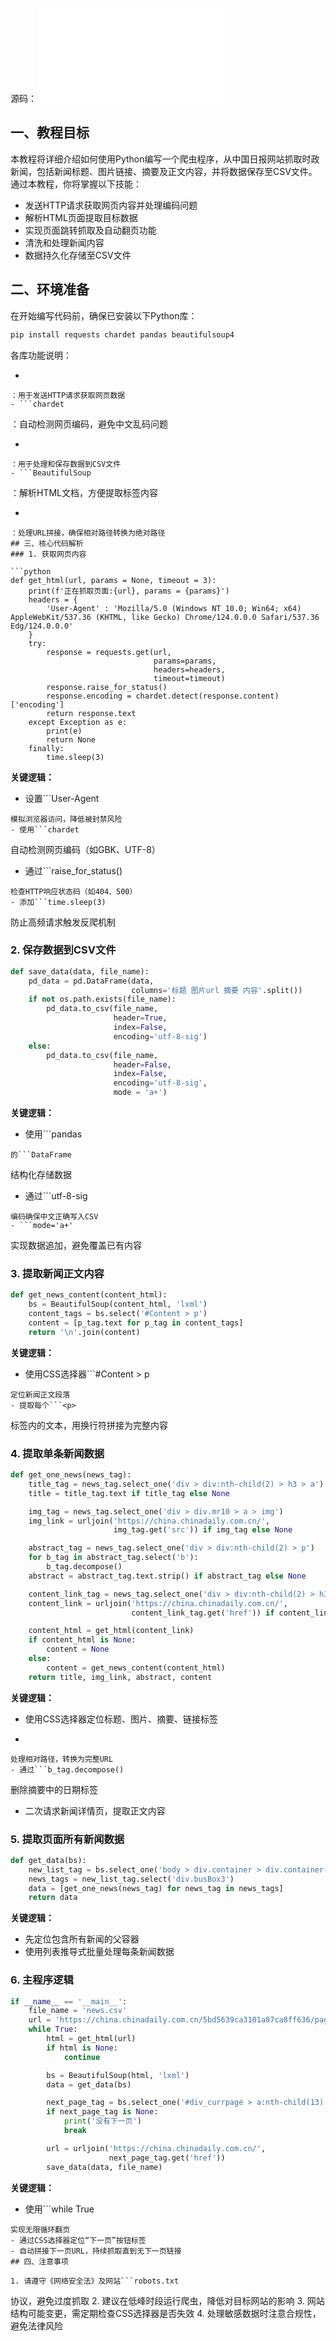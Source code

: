 源码：![5. 爬取ChinaDaily新闻数据.py](./抓取中国日报时政新闻.assert/1746936644805-7fbd599a-43bd-4604-9d1d-7715b7fb582b.py)

## 一、教程目标
本教程将详细介绍如何使用Python编写一个爬虫程序，从中国日报网站抓取时政新闻，包括新闻标题、图片链接、摘要及正文内容，并将数据保存至CSV文件。通过本教程，你将掌握以下技能：

- 发送HTTP请求获取网页内容并处理编码问题
- 解析HTML页面提取目标数据
- 实现页面跳转抓取及自动翻页功能
- 清洗和处理新闻内容
- 数据持久化存储至CSV文件
## 二、环境准备
在开始编写代码前，确保已安装以下Python库：

```bash
pip install requests chardet pandas beautifulsoup4
```
各库功能说明：

- ```requests
```
：用于发送HTTP请求获取网页数据
- ```chardet
```
：自动检测网页编码，避免中文乱码问题
- ```pandas
```
：用于处理和保存数据到CSV文件
- ```BeautifulSoup
```
：解析HTML文档，方便提取标签内容
- ```urllib.parse
```
：处理URL拼接，确保相对路径转换为绝对路径
## 三、核心代码解析
### 1. 获取网页内容

```python
def get_html(url, params = None, timeout = 3):
    print(f'正在抓取页面:{url}, params = {params}')
    headers = {
        'User-Agent' : 'Mozilla/5.0 (Windows NT 10.0; Win64; x64) AppleWebKit/537.36 (KHTML, like Gecko) Chrome/124.0.0.0 Safari/537.36 Edg/124.0.0.0'
    }
    try:
        response = requests.get(url,
                                params=params,
                                headers=headers,
                                timeout=timeout)
        response.raise_for_status()
        response.encoding = chardet.detect(response.content)['encoding']
        return response.text
    except Exception as e:
        print(e)
        return None
    finally:
        time.sleep(3)
```
**关键逻辑：**

- 设置```User-Agent
```
模拟浏览器访问，降低被封禁风险
- 使用```chardet
```
自动检测网页编码（如GBK、UTF-8）
- 通过```raise_for_status()
```
检查HTTP响应状态码（如404、500）
- 添加```time.sleep(3)
```
防止高频请求触发反爬机制
### 2. 保存数据到CSV文件

```python
def save_data(data, file_name):
    pd_data = pd.DataFrame(data,
                           columns='标题 图片url 摘要 内容'.split())
    if not os.path.exists(file_name):
        pd_data.to_csv(file_name,
                       header=True,
                       index=False,
                       encoding='utf-8-sig')
    else:
        pd_data.to_csv(file_name,
                       header=False,
                       index=False,
                       encoding='utf-8-sig',
                       mode = 'a+') 
```
**关键逻辑：**

- 使用```pandas
```
的```DataFrame
```
结构化存储数据
- 通过```utf-8-sig
```
编码确保中文正确写入CSV
- ```mode='a+'
```
实现数据追加，避免覆盖已有内容
### 3. 提取新闻正文内容

```python
def get_news_content(content_html):
    bs = BeautifulSoup(content_html, 'lxml')
    content_tags = bs.select('#Content > p')
    content = [p_tag.text for p_tag in content_tags]
    return '\n'.join(content)
```
**关键逻辑：**

- 使用CSS选择器```#Content > p
```
定位新闻正文段落
- 提取每个```<p>
```
标签内的文本，用换行符拼接为完整内容
### 4. 提取单条新闻数据

```python
def get_one_news(news_tag):
    title_tag = news_tag.select_one('div > div:nth-child(2) > h3 > a')
    title = title_tag.text if title_tag else None 

    img_tag = news_tag.select_one('div > div.mr10 > a > img')
    img_link = urljoin('https://china.chinadaily.com.cn/',
                       img_tag.get('src')) if img_tag else None

    abstract_tag = news_tag.select_one('div > div:nth-child(2) > p')
    for b_tag in abstract_tag.select('b'): 
        b_tag.decompose()
    abstract = abstract_tag.text.strip() if abstract_tag else None

    content_link_tag = news_tag.select_one('div > div:nth-child(2) > h3 > a')
    content_link = urljoin('https://china.chinadaily.com.cn/',
                           content_link_tag.get('href')) if content_link_tag else None

    content_html = get_html(content_link)
    if content_html is None:
        content = None
    else:
        content = get_news_content(content_html)
    return title, img_link, abstract, content
```
**关键逻辑：**

- 使用CSS选择器定位标题、图片、摘要、链接标签
- ```urljoin
```
处理相对路径，转换为完整URL
- 通过```b_tag.decompose()
```
删除摘要中的日期标签
- 二次请求新闻详情页，提取正文内容
### 5. 提取页面所有新闻数据

```python
def get_data(bs):
    new_list_tag = bs.select_one('body > div.container > div.container-left2 > div')
    news_tags = new_list_tag.select('div.busBox3')
    data = [get_one_news(news_tag) for news_tag in news_tags]
    return data
```
**关键逻辑：**

- 先定位包含所有新闻的父容器
- 使用列表推导式批量处理每条新闻数据
### 6. 主程序逻辑

```python
if __name__ == '__main__':
    file_name = 'news.csv'
    url = 'https://china.chinadaily.com.cn/5bd5639ca3101a87ca8ff636/page_39.html'
    while True:
        html = get_html(url)
        if html is None:
            continue

        bs = BeautifulSoup(html, 'lxml')
        data = get_data(bs)

        next_page_tag = bs.select_one('#div_currpage > a:nth-child(13)')
        if next_page_tag is None:
            print('没有下一页')
            break

        url = urljoin('https://china.chinadaily.com.cn/',
                      next_page_tag.get('href'))
        save_data(data, file_name)
```
**关键逻辑：**

- 使用```while True
```
实现无限循环翻页
- 通过CSS选择器定位“下一页”按钮标签
- 自动拼接下一页URL，持续抓取直到无下一页链接
## 四、注意事项

1. 请遵守《网络安全法》及网站```robots.txt
```
协议，避免过度抓取
2. 建议在低峰时段运行爬虫，降低对目标网站的影响
3. 网站结构可能变更，需定期检查CSS选择器是否失效
4. 处理敏感数据时注意合规性，避免法律风险​
